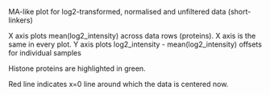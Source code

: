 
MA-like plot for log2-transformed, normalised and unfiltered data (short-linkers)

X axis plots mean(log2_intensity) across data rows (proteins). X axis is the same in every plot.
Y axis plots log2_intensity - mean(log2_intensity) offsets for individual samples

Histone proteins are highlighted in green.

Red line indicates x=0 line around which the data is centered now.
